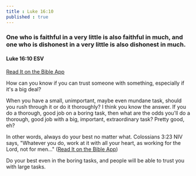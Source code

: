 ```yaml
---
title : Luke 16:10
published : true
---
```

<h3>One who is faithful in a very little is also faithful in much, and one who is dishonest in a very little is also dishonest in much.</h3>
<h4>Luke 16:10 ESV</h4>
<a href = "https://bible.com/bible/59/luk.16.10.ESV">Read It on the Bible App</a>
<p>How can you know if you can trust someone with something, especially if it's a big deal?</p>
<p>When you have a small, unimportant, maybe even mundane task, should you rush through it or do it thoroughly? I think you know the answer. If you do a thorough, good job on a boring task, then what are the odds you'll do a thorough, good job with a big, important, extraordinary task? Pretty good, eh?</p>
<p>In other words, always do your best no matter what. Colossians 3:23 NIV says, "Whatever you do, work at it with all your heart, as working for the Lord, not for men..." (<a href = "https://bible.com/bible/111/col.3.23.NIV">Read It on the Bible App</a>)</p>
<p>Do your best even in the boring tasks, and people will be able to trust you with large tasks.</p>
